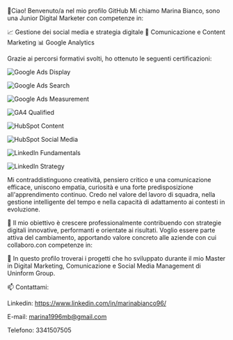 👋Ciao! Benvenuto/a nel mio profilo GitHub
Mi chiamo Marina Bianco, sono una Junior Digital Marketer con competenze in:


📈 Gestione dei social media e strategia digitale
💬 Comunicazione e Content Marketing
📊 Google Analytics

Grazie ai percorsi formativi svolti, ho ottenuto le seguenti certificazioni:

![Google Ads Display](https://img.shields.io/badge/Google%20Ads-Display-blue?logo=google)

![Google Ads Search](https://img.shields.io/badge/Google%20Ads-Search-success?logo=google)

![Google Ads Measurement](https://img.shields.io/badge/Google%20Ads-Measurement-orange?logo=googleanalytics)

![GA4 Qualified](https://img.shields.io/badge/Google%20Analytics-Individual%20Qualification-blueviolet?logo=googleanalytics)

![HubSpot Content](https://img.shields.io/badge/HubSpot-Content%20Marketing-orange?logo=hubspot)

![HubSpot Social Media](https://img.shields.io/badge/HubSpot-Social%20Media%20Marketing-brightgreen?logo=hubspot)

![LinkedIn Fundamentals](https://img.shields.io/badge/LinkedIn-Fundamentals-blue?logo=linkedin)

![LinkedIn Strategy](https://img.shields.io/badge/LinkedIn-Marketing%20Strategy-lightblue?logo=linkedin)


Mi contraddistinguono creatività, pensiero critico e una comunicazione efficace, uniscono empatia, curiosità e una forte predisposizione all'apprendimento continuo. Credo nel valore del lavoro di squadra, nella gestione intelligente del tempo e nella capacità di adattamento ai contesti in evoluzione.

🎯 Il mio obiettivo è crescere professionalmente contribuendo con strategie digitali innovative, performanti e orientate ai risultati. Voglio essere parte attiva del cambiamento, apportando valore concreto alle aziende con cui collaboro.con competenze in:

🚀 In questo profilo troverai i progetti che ho sviluppato durante il mio Master in Digital Marketing, Comunicazione e Social Media Management di Uninform Group.

📫 Contattami:

Linkedin: https://www.linkedin.com/in/marinabianco96/

E-mail: marina1996mb@gmail.com

Telefono: 3341507505
